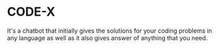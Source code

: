 # CODE-X
It's a chatbot that initially gives the solutions for your coding problems in any language as well as it also gives answer of anything that you need.
